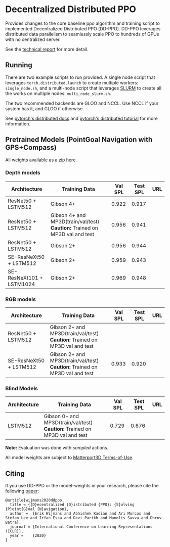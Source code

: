 # Decentralized Distributed PPO

Provides changes to the core baseline ppo algorithm and training script to implemented Decentralized Distributed PPO (DD-PPO).
DD-PPO leverages distributed data parallelism to seamlessly scale PPO to hundreds of GPUs with no centralized server.

See the [technical report](https://arxiv.org/abs/1911.00357) for more detail.

## Running

There are two example scripts to run provided.  A single node script that leverages `torch.distributed.launch` to create multiple workers:
`single_node.sh`, and a multi-node script that leverages [SLURM](https://slurm.schedmd.com/documentation.html) to create all the works on multiple nodes: `multi_node_slurm.sh`.

The two recommended backends are GLOO and NCCL.  Use NCCL if your system has it, and GLOO if otherwise.

See [pytorch's distributed docs](https://pytorch.org/docs/stable/distributed.html#backends-that-come-with-pytorch)
and [pytorch's distributed tutorial](https://pytorch.org/tutorials/intermediate/dist_tuto.html) for more information.

## Pretrained Models (PointGoal Navigation with GPS+Compass)


All weights available as a zip [here](https://drive.google.com/open?id=1ueXuIqP2HZ0oxhpDytpc3hpciXSd8H16).

### Depth models

| Architecture | Training Data | Val SPL | Test SPL | URL |
| ------------ | ------------- | ------- | -------- | --- |
| ResNet50 + LSTM512 | Gibson 4+ | 0.922 | 0.917 | |
| ResNet50 + LSTM512 | Gibson 4+ and MP3D(train/val/test)<br/> **Caution:** Trained on MP3D val and test | 0.956 | 0.941 |
| ResNet50 + LSTM512 | Gibson 2+ | 0.956 | 0.944 | |
| SE-ResNeXt50 + LSTM512 | Gibson 2+ | 0.959 | 0.943 | |
| SE-ResNeXt101 + LSTM1024 | Gibson 2+ | 0.969 | 0.948 |  |

### RGB models

| Architecture | Training Data | Val SPL | Test SPL | URL |
| ------------ | ------------- | ------- | -------- | --- |
| ResNet50 + LSTM512 | Gibson 2+ and MP3D(train/val/test)<br/> **Caution:** Trained on MP3D val and test |  |  |
| SE-ResNeXt50 + LSTM512 | Gibson 2+ and MP3D(train/val/test)<br/> **Caution:** Trained on MP3D val and test | 0.933 | 0.920 |


### Blind Models

| Architecture | Training Data | Val SPL | Test SPL | URL |
| ------------ | ------------- | ------- | -------- | --- |
| LSTM512 | Gibson 0+ and MP3D(train/val/test)<br/> **Caution:** Trained on MP3D val and test | 0.729  |  0.676 |




**Note:** Evaluation was done with *sampled* actions.

All model weights are subject to [Matterport3D Terms-of-Use](http://dovahkiin.stanford.edu/matterport/public/MP_TOS.pdf).


## Citing

If you use DD-PPO or the model-weights in your research, please cite the following [paper](https://arxiv.org/abs/1911.00357):

    @article{wijmans2020ddppo,
      title = {{D}ecentralized {D}istributed {PPO}: {S}olving {P}oint{G}oal {N}avigation},
      author =  {Erik Wijmans and Abhishek Kadian and Ari Morcos and Stefan Lee and Irfan Essa and Devi Parikh and Manolis Savva and Dhruv Batra},
      journal = {International Conference on Learning Representations (ICLR)},
      year =    {2020}
    }
